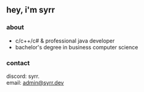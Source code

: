 ## hey, i'm syrr
### about
- c/c++/c# & professional java developer
- bachelor's degree in business computer science

### contact
discord: syrr.\
email: admin@syrr.dev
